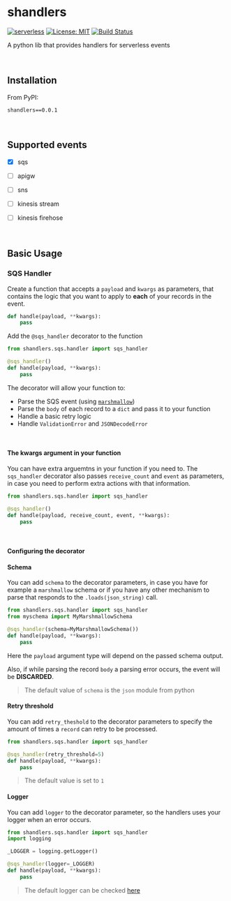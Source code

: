 # shandlers

[![serverless](http://public.serverless.com/badges/v3.svg)](http://www.serverless.com)
[![License: MIT](https://img.shields.io/badge/License-MIT-yellow.svg)](https://opensource.org/licenses/MIT)
[![Build Status](https://travis-ci.com/GonzaloSaad/shandlers.svg?branch=master)](https://travis-ci.com/GonzaloSaad/shandlers)

A python lib that provides handlers for serverless events

&nbsp;
## Installation

From PyPI:

    shandlers==0.0.1

&nbsp;
## Supported events
- [x] sqs
- [ ] apigw
- [ ] sns
- [ ] kinesis stream
- [ ] kinesis firehose


&nbsp;
## Basic Usage

### SQS Handler

Create a function that accepts a `payload` and `kwargs` as parameters, that contains the logic
that you want to apply to **each** of your records in the event.

```python
def handle(payload, **kwargs):
    pass
```

Add the `@sqs_handler` decorator to the function

```python
from shandlers.sqs.handler import sqs_handler

@sqs_handler()
def handle(payload, **kwargs):
    pass
```

The decorator will allow your function to:
- Parse the SQS event (using [`marshmallow`](https://github.com/marshmallow-code/marshmallow))
- Parse the `body` of each record to a `dict` and pass it to your function
- Handle a basic retry logic
- Handle `ValidationError` and `JSONDecodeError`

&nbsp;
#### The kwargs argument in your function

You can have extra arguemtns in your function if you need to. The `sqs_handler` decorator
also passes `receive_count` and `event` as parameters, in case you need to perform
extra actions with that information.

```python
from shandlers.sqs.handler import sqs_handler

@sqs_handler()
def handle(payload, receive_count, event, **kwargs):
    pass
```

&nbsp;
#### Configuring the decorator

#### Schema

You can add `schema` to the decorator parameters, in case you have for example
a `marshmallow` schema or if you have any other mechanism to parse that responds to
the `.loads(json_string)` call.

```python
from shandlers.sqs.handler import sqs_handler
from myschema import MyMarshmallowSchema

@sqs_handler(schema=MyMarshmallowSchema())
def handle(payload, **kwargs):
    pass
```

Here the `payload` argument type will depend on the passed schema output.

Also, if while parsing the record `body` a parsing error occurs, the event
will be **DISCARDED**.

> The default value of `schema` is the `json` module from python

#### Retry threshold

You can add `retry_theshold` to the decorator parameters to specify the
amount of times a `record` can retry to be processed.

```python
from shandlers.sqs.handler import sqs_handler

@sqs_handler(retry_threshold=5)
def handle(payload, **kwargs):
    pass
```

> The default value is set to `1`

#### Logger

You can add `logger` to the decorator parameter, so the handlers uses your logger
when an error occurs.

```python
from shandlers.sqs.handler import sqs_handler
import logging

_LOGGER = logging.getLogger()

@sqs_handler(logger=_LOGGER)
def handle(payload, **kwargs):
    pass
```

> The default logger can be checked [here](shandlers/logger.py)
